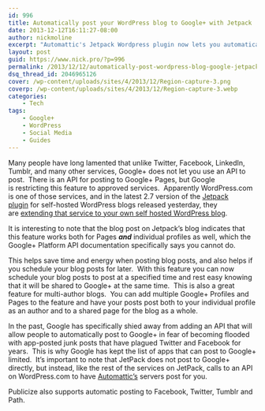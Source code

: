 ```yaml
---
id: 996
title: Automatically post your WordPress blog to Google+ with Jetpack
date: 2013-12-12T16:11:27-08:00
author: nickmoline
excerpt: "Automattic's Jetpack Wordpress plugin now lets you automatically post your blog posts to Google+ on publish"
layout: post
guid: https://www.nick.pro/?p=996
permalink: /2013/12/12/automatically-post-wordpress-blog-google-jetpack/
dsq_thread_id: 2046965126
cover: /wp-content/uploads/sites/4/2013/12/Region-capture-3.png
coverp: /wp-content/uploads/sites/4/2013/12/Region-capture-3.webp
categories:
    - Tech
tags:
    - Google+
    - WordPress
    - Social Media
    - Guides
---
```

Many people have long lamented that unlike Twitter, Facebook, LinkedIn, Tumblr, and many other services, Google+ does not let you use an API to post.  There is an API for posting to Google+ Pages, but Google is restricting this feature to approved services.  Apparently WordPress.com is one of those services, and in the latest 2.7 version of the <a href="http://jetpack.me/" target="_blank">Jetpack plugin</a> for self-hosted WordPress blogs released yesterday, they are [extending that service to your own self hosted WordPress blog](http://jetpack.me/2013/12/11/jetpack-2-7-publicize/).

<!--more-->

It is interesting to note that the blog post on Jetpack&#8217;s blog indicates that this feature works both for Pages _**and**_ individual profiles as well, which the Google+ Platform API documentation specifically says you cannot do.

This helps save time and energy when posting blog posts, and also helps if you schedule your blog posts for later.  With this feature you can now schedule your blog posts to post at a specified time and rest easy knowing that it will be shared to Google+ at the same time.  This is also a great feature for multi-author blogs.  You can add multiple Google+ Profiles and Pages to the feature and have your posts post both to your individual profile as an author and to a shared page for the blog as a whole.

In the past, Google has specifically shied away from adding an API that will allow people to automatically post to Google+ in fear of becoming flooded with app-posted junk posts that have plagued Twitter and Facebook for years.  This is why Google has kept the list of apps that can post to Google+ limited.  It&#8217;s important to note that JetPack does not post to Google+ directly, but instead, like the rest of the services on JetPack, calls to an API on WordPress.com to have <a href="http://automattic.com/" target="_blank">Automattic&#8217;s</a> servers post for you.

Publicize also supports automatic posting to Facebook, Twitter, Tumblr and Path.